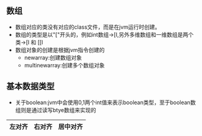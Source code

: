 ## 数组
- 数组对应的类没有对应的class文件，而是在jvm运行时创建。
- 数组的类型是以"["开头的，例如int数组->[I,另外多维数组和一维数组是两个类->[I 和 [[I
- 数组对象的创建是根据jvm指令创建的
  - newarray:创建数组对象
  - multinewarray:创建多个数组对象

## 基本数据类型
  - 关于boolean:jvm中会使用0,1两个int值来表示boolean类型，至于boolean数组则是通过读写btye数组来实现的

| 左对齐 | 右对齐 | 居中对齐 |
| :-----| ----: | :----: |
